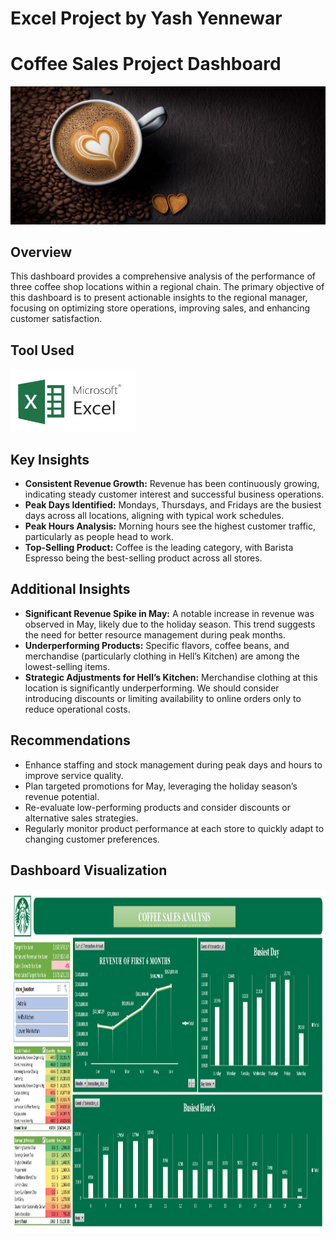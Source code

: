 # Excel Project by Yash Yennewar

# Coffee Sales Project Dashboard
![Coffee Background Banner (4)](Screenshots/coffee.jpg)

## Overview

This dashboard provides a comprehensive analysis of the performance of three coffee shop locations within a regional chain. The primary objective of this dashboard is to present actionable insights to the regional manager, focusing on optimizing store operations, improving sales, and enhancing customer satisfaction.

## Tool Used

<img src="Screenshots/microsoft-excel.png" width="200" height="100"/>&nbsp;

## Key Insights

* **Consistent Revenue Growth:** Revenue has been continuously growing, indicating steady customer interest and successful business operations.
* **Peak Days Identified:** Mondays, Thursdays, and Fridays are the busiest days across all locations, aligning with typical work schedules.
* **Peak Hours Analysis:** Morning hours see the highest customer traffic, particularly as people head to work.
* **Top-Selling Product:** Coffee is the leading category, with Barista Espresso being the best-selling product across all stores.

## Additional Insights

* **Significant Revenue Spike in May:** A notable increase in revenue was observed in May, likely due to the holiday season. This trend suggests the need for better resource management during peak months.
* **Underperforming Products:** Specific flavors, coffee beans, and merchandise (particularly clothing in Hell’s Kitchen) are among the lowest-selling items.
* **Strategic Adjustments for Hell’s Kitchen:** Merchandise clothing at this location is significantly underperforming. We should consider introducing discounts or limiting availability to online orders only to reduce operational costs.

## Recommendations

* Enhance staffing and stock management during peak days and hours to improve service quality.
* Plan targeted promotions for May, leveraging the holiday season’s revenue potential.
* Re-evaluate low-performing products and consider discounts or alternative sales strategies.
* Regularly monitor product performance at each store to quickly adapt to changing customer preferences.

## Dashboard Visualization

<img src="Screenshots/Dashboard.png" width="3200" height="550"/>&nbsp;
